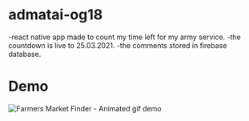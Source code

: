 # admatai-og18

-react native app made to count my time left for my army service.
-the countdown is live to 25.03.2021.
-the comments stored in firebase database.

# Demo

![Farmers Market Finder - Animated gif demo](admatai-og18/RPReplay_Final1610712680.gif)
